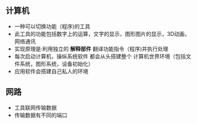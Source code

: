 


## 计算机

- 一种可以切换功能（程序)的工具
- 此工具的功能包括数字上的运算，文字的显示，图形图片的显示，3D动画，网络通讯
- 实现原理是:利用独立的 **解释部件** 翻译功能指令（程序)并执行处理
- 每次启动计算机，操纵系统软件 都会从头搭建整个 计算机世界环境（包括文件系统，图形系统，设备初始化）
- 应用软件会搭建自己私人的环境

## 网路

- 工具联网传输数据
- 传输数据有不同的端口